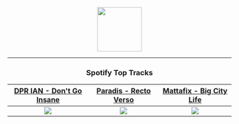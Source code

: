 <p align="center">
  <a href="https://www.tobiasmichael.de">
    <img src="https://tobiasmichael.de/assets/logo.gif" width="100" height="100"/>
  </a>
</p>

---

<h3 align="center">Spotify Top Tracks</h3>

[DPR IAN - Don't Go Insane](https://open.spotify.com/track/5izX3yhDZHqQFi8p2m6RHi)|[Paradis - Recto Verso](https://open.spotify.com/track/7B2DS5uAjGp3QB1gSz1XmP)|[Mattafix - Big City Life](https://open.spotify.com/track/6ogLCBRFJCVD8d5oWmOHwE)
:---:|:----:|:----:
<img src="https://i.scdn.co/image/ab67616d00001e0260c319b60b6a10592213ea77"/>|<img src="https://i.scdn.co/image/ab67616d00001e021c8a8c45fe4eeb0b21f461a1"/>|<img src="https://i.scdn.co/image/ab67616d00001e02ce3eb0521229384832b10cbe"/>